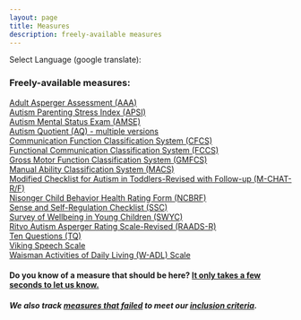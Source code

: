 ```yaml
---
layout: page
title: Measures
description: freely-available measures
---
```


Select Language (google translate):  

<div id="google_translate_element"></div><script type="text/javascript">
function googleTranslateElementInit() {
  new google.translate.TranslateElement({pageLanguage: 'en', layout: google.translate.TranslateElement.InlineLayout.SIMPLE, gaTrack: true, gaId: 'UA-64320648-1'}, 'google_translate_element');
}
</script><script type="text/javascript" src="//translate.google.com/translate_a/element.js?cb=googleTranslateElementInit"></script>  

### Freely-available measures:  
[Adult Asperger Assessment (AAA)](http://disabilitymeasures.org/aaa)      
[Autism Parenting Stress Index (APSI)](http://disabilitymeasures.org/apsi)  
  [Autism Mental Status Exam (AMSE)](http://disabilitymeasures.org/amse)  
[Autism Quotient (AQ) - multiple versions](http://disabilitymeasures.org/aq)  
  [Communication Function Classification System (CFCS)](http://disabilitymeasures.org/cfcs)  
[Functional Communication Classification System (FCCS)](http://disabilitymeasures.org/fccs)     
  [Gross Motor Function Classification System (GMFCS)](http://disabilitymeasures.org/gmfcs)  
[Manual Ability Classification System (MACS)](http://disabilitymeasures.org/macs/)  
[Modified Checklist for Autism in Toddlers-Revised with Follow-up (M-CHAT-R/F)](http://disabilitymeasures.org/m-chat)  
[Nisonger Child Behavior Health Rating Form (NCBRF)](http://disabilitymeasures.org/ncbrf)  
  [Sense and Self-Regulation Checklist (SSC)](http://disabilitymeasures.org/ssc)  
[Survey of Wellbeing in Young Children (SWYC)](http://disabilitymeasures.org/swyc)  
[Ritvo Autism Asperger Rating Scale-Revised (RAADS-R)](http://disabilitymeasures.org/raads-r)  
[Ten Questions (TQ)](http://disabilitymeasures.org/tenquestions)  
[Viking Speech Scale](http://disabilitymeasures.org/viking)  
  [Waisman Activities of Daily Living (W-ADL) Scale](http://disabilitymeasures.org/w-adl)

#### Do you know of a measure that should be here? [It only takes a few seconds to let us know.](http://disabilitymeasures.org/contribute)

##### We also track [measures that failed](http://disabilitymeasures.org/pages/donotqualify.html) to meet our [inclusion criteria](http://disabilitymeasures.org/criteria).

